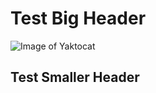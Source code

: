 # Test Big Header
![Image of Yaktocat](https://octodex.github.com/images/yaktocat.png)
## Test Smaller Header
